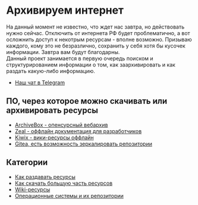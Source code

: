 # Архивируем интернет


На данный момент не известно, что ждет нас завтра, но действовать нужно сейчас. Отключить от интернета РФ будет проблематично, а вот осложнить доступ к некотрым ресурсам - вполне возможно. Призываю каждого, кому это не безразлично, сохранить у себя хотя бы кусочек информации. Завтра вам будут благодарны.  
Данный проект занимается в первую очередь поиском и структурированием информации о том, как заархивировать и как раздать какую-либо информацию.

* [Наш чат в Telegram](https://t.me/+Z5z4Tii5cW1mZWEy)

## ПО, через которое можно скачивать или архивировать ресурсы
* [ArchiveBox - опенсурсный вебархив](https://github.com/ArchiveBox/ArchiveBox)
* [Zeal - оффлайн документация для разработчиков](https://zealdocs.org/)
* [Kiwix - вики-ресурсы оффлайн](https://www.kiwix.org/en/)
* [Gitea, есть возможность зеркалировать репозитории](https://gitea.io/ru-ru/)

## Категории
* [Как раздавать ресурсы](share/index.md)
* [Как скачать большую часть ресурсов](download/index.md)
* [Wiki-ресурсы](wiki/index.md)
* [Операционные системы и их репозитории](os/index.md)
